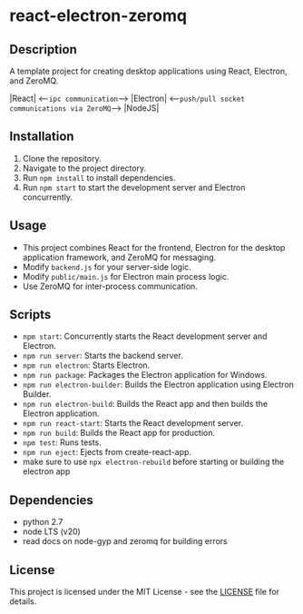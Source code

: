 # react-electron-zeromq

## Description
A template project for creating desktop applications using React, Electron, and ZeroMQ.

|React| <--`ipc communication`--> |Electron| <--`push/pull socket communications via ZeroMQ`--> |NodeJS| 

## Installation
1. Clone the repository.
2. Navigate to the project directory.
3. Run `npm install` to install dependencies.
4. Run `npm start` to start the development server and Electron concurrently.

## Usage
- This project combines React for the frontend, Electron for the desktop application framework, and ZeroMQ for messaging.
- Modify `backend.js` for your server-side logic.
- Modify `public/main.js` for Electron main process logic.
- Use ZeroMQ for inter-process communication.

## Scripts
- `npm start`: Concurrently starts the React development server and Electron.
- `npm run server`: Starts the backend server.
- `npm run electron`: Starts Electron.
- `npm run package`: Packages the Electron application for Windows.
- `npm run electron-builder`: Builds the Electron application using Electron Builder.
- `npm run electron-build`: Builds the React app and then builds the Electron application.
- `npm run react-start`: Starts the React development server.
- `npm run build`: Builds the React app for production.
- `npm test`: Runs tests.
- `npm run eject`: Ejects from create-react-app.
- make sure to use `npx electron-rebuild` before starting or building the electron app

## Dependencies
- python 2.7
- node LTS (v20)
- read docs on node-gyp and zeromq for building errors

## License
This project is licensed under the MIT License - see the [LICENSE](LICENSE) file for details.
